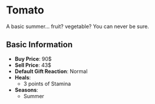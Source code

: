 # Tomato

A basic summer... fruit? vegetable? You can never be sure.

## Basic Information

- **Buy Price**: 90$
- **Sell Price**: 43$
- **Default Gift Reaction**: Normal
- **Heals**:
  - 3 points of Stamina
- **Seasons**:
  - Summer